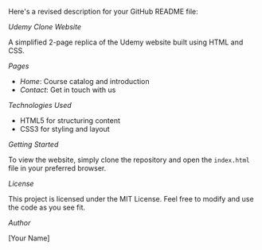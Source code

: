 Here's a revised description for your GitHub README file:

*Udemy Clone Website*

A simplified 2-page replica of the Udemy website built using HTML and CSS.

*Pages*

- _Home_: Course catalog and introduction
- _Contact_: Get in touch with us

*Technologies Used*

- HTML5 for structuring content
- CSS3 for styling and layout

*Getting Started*

To view the website, simply clone the repository and open the `index.html` file in your preferred browser.

*License*

This project is licensed under the MIT License. Feel free to modify and use the code as you see fit.

*Author*

[Your Name]
